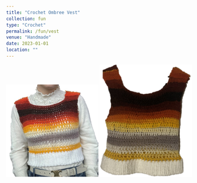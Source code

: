 ```yaml
---
title: "Crochet Ombree Vest"
collection: fun
type: "Crochet"
permalink: /fun/vest
venue: "Handmade"
date: 2023-01-01
location: ""
---
```

<p></p>

<img src="images/vest1.jpg" alt="Vest" width="250" >
<img src="images/vest2.png" alt="Vest (Hanging)" width="250">
